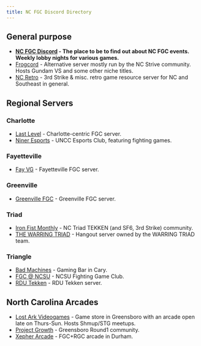 ```yaml
---
title: NC FGC Discord Directory
---
```

## General purpose
- **[NC FGC Discord](https://discord.gg/w6M5EDYshF) - The place to be to find out about NC FGC events. Weekly lobby nights for various games.**
- [Frogcord](https://discord.gg/FFJpm8FcHp) - Alternative server mostly run by the NC Strive community. Hosts Gundam VS and some other niche titles.
- [NC Retro](https://discord.gg/NPZzCMxsHa) - 3rd Strike & misc. retro game resource server for NC and Southeast in general.

## Regional Servers
### Charlotte
- [Last Level](https://discord.gg/yUD3cu2) - Charlotte-centric FGC server.
- [Niner Esports](https://discord.nineresports.org/) - UNCC Esports Club, featuring fighting games.

### Fayetteville
- [Fay VG](https://discord.com/invite/N7aFmdcwyq) - Fayetteville FGC server.

### Greenville
- [Greenville FGC](https://discord.gg/gpKEkgjSNb) - Greenville FGC server.

### Triad
- [Iron Fist Monthly](https://discord.gg/mG8rnrBdyT) - NC Triad TEKKEN (and SF6, 3rd Strike) community.
- [THE WARRING TRIAD](https://wt.supercombo.gg/discord) - Hangout server owned by the WARRING TRIAD team.

### Triangle 
- [Bad Machines](https://discord.gg/KSDUThNBUw) - Gaming Bar in Cary.
- [FGC @ NCSU](https://discord.gg/tHAF6cj) - NCSU Fighting Game Club.
- [RDU Tekken](https://discord.gg/yhH2Nxch) - RDU Tekken server.

## North Carolina Arcades
- [Lost Ark Videogames](https://discord.gg/VDzK569y34) - Game store in Greensboro with an arcade open late on Thurs-Sun. Hosts Shmup/STG meetups.
- [Project Growth](https://discord.gg/bayyH5XU76) - Greensboro Round1 community.
- [Xepher Arcade](https://discord.gg/ZYPxwpxvcK) - FGC+RGC arcade in Durham.